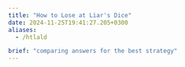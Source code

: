 ```yaml
---
title: "How to Lose at Liar's Dice"
date: 2024-11-25T19:41:27.205+0300
aliases:
  - /htlald

brief: "comparing answers for the best strategy" 
---
```

